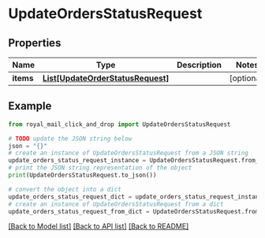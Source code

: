 # UpdateOrdersStatusRequest


## Properties

Name | Type | Description | Notes
------------ | ------------- | ------------- | -------------
**items** | [**List[UpdateOrderStatusRequest]**](UpdateOrderStatusRequest.md) |  | [optional] 

## Example

```python
from royal_mail_click_and_drop import UpdateOrdersStatusRequest

# TODO update the JSON string below
json = "{}"
# create an instance of UpdateOrdersStatusRequest from a JSON string
update_orders_status_request_instance = UpdateOrdersStatusRequest.from_json(json)
# print the JSON string representation of the object
print(UpdateOrdersStatusRequest.to_json())

# convert the object into a dict
update_orders_status_request_dict = update_orders_status_request_instance.to_dict()
# create an instance of UpdateOrdersStatusRequest from a dict
update_orders_status_request_from_dict = UpdateOrdersStatusRequest.from_dict(update_orders_status_request_dict)
```
[[Back to Model list]](../README_AUTO.md#documentation-for-models) [[Back to API list]](../README_AUTO.md#documentation-for-api-endpoints) [[Back to README]](../README_AUTO.md)


